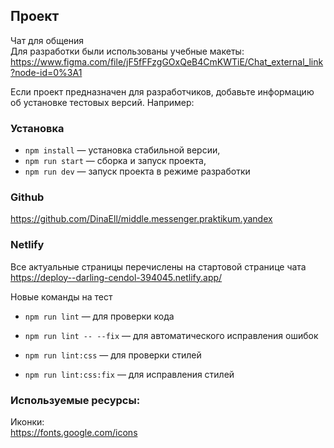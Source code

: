 ## Проект
Чат для общения  
Для разработки были использованы учебные макеты:
https://www.figma.com/file/jF5fFFzgGOxQeB4CmKWTiE/Chat_external_link?node-id=0%3A1

Если проект предназначен для разработчиков, добавьте информацию об установке тестовых версий. Например:
### Установка

- `npm install` — установка стабильной версии,
- `npm run start` — сборка и запуск проекта,
- `npm run dev` — запуск проекта в режиме разработки

### Github
https://github.com/DinaEll/middle.messenger.praktikum.yandex

### Netlify
Все актуальные страницы перечислены на стартовой странице чата  
https://deploy--darling-cendol-394045.netlify.app/

Новые команды на тест

- `npm run lint` — для проверки кода
- `npm run lint -- --fix` — для автоматического исправления ошибок


- `npm run lint:css` — для проверки стилей
- `npm run lint:css:fix` — для исправления стилей


### Используемые ресурсы:  
Иконки:  
https://fonts.google.com/icons 
